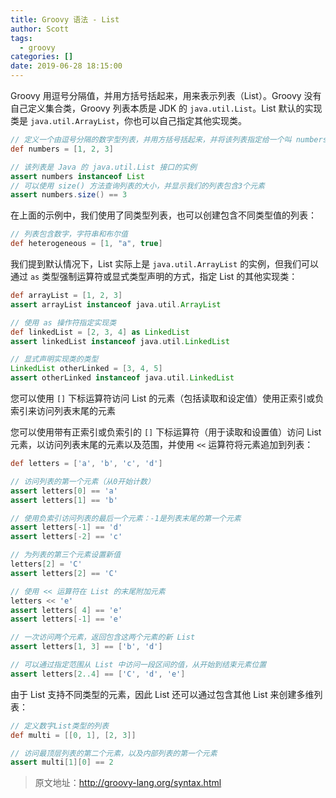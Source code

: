 ```yaml
---
title: Groovy 语法 - List
author: Scott
tags:
  - groovy
categories: []
date: 2019-06-28 18:15:00
---
```

Groovy 用逗号分隔值，并用方括号括起来，用来表示列表（List）。Groovy 没有自己定义集合类，Groovy 列表本质是 JDK 的 `java.util.List`。List 默认的实现类是 `java.util.ArrayList`，你也可以自己指定其他实现类。
```groovy
// 定义一个由逗号分隔的数字型列表，并用方括号括起来，并将该列表指定给一个叫 numbers 的变量
def numbers = [1, 2, 3]         

// 该列表是 Java 的 java.util.List 接口的实例
assert numbers instanceof List  
// 可以使用 size() 方法查询列表的大小，并显示我们的列表包含3个元素
assert numbers.size() == 3 
```

在上面的示例中，我们使用了同类型列表，也可以创建包含不同类型值的列表：
```groovy
// 列表包含数字，字符串和布尔值
def heterogeneous = [1, "a", true]  
```
我们提到默认情况下，List 实际上是 `java.util.ArrayList` 的实例，但我们可以通过 `as` 类型强制运算符或显式类型声明的方式，指定 List 的其他实现类：
```groovy
def arrayList = [1, 2, 3]
assert arrayList instanceof java.util.ArrayList

// 使用 as 操作符指定实现类
def linkedList = [2, 3, 4] as LinkedList    
assert linkedList instanceof java.util.LinkedList

// 显式声明实现类的类型
LinkedList otherLinked = [3, 4, 5]          
assert otherLinked instanceof java.util.LinkedList
```
您可以使用 `[]` 下标运算符访问 List 的元素（包括读取和设定值）使用正索引或负索引来访问列表末尾的元素

您可以使用带有正索引或负索引的 `[]` 下标运算符（用于读取和设置值）访问 List 元素，以访问列表末尾的元素以及范围，并使用 `<<` 运算符将元素追加到列表：
```groovy
def letters = ['a', 'b', 'c', 'd']

// 访问列表的第一个元素（从0开始计数）
assert letters[0] == 'a'     
assert letters[1] == 'b'

// 使用负索引访问列表的最后一个元素：-1是列表末尾的第一个元素
assert letters[-1] == 'd'    
assert letters[-2] == 'c'

// 为列表的第三个元素设置新值
letters[2] = 'C'             
assert letters[2] == 'C'

// 使用 << 运算符在 List 的末尾附加元素
letters << 'e'               
assert letters[ 4] == 'e'
assert letters[-1] == 'e'

// 一次访问两个元素，返回包含这两个元素的新 List
assert letters[1, 3] == ['b', 'd']

// 可以通过指定范围从 List 中访问一段区间的值，从开始到结束元素位置
assert letters[2..4] == ['C', 'd', 'e'] 
```
由于 List 支持不同类型的元素，因此 List 还可以通过包含其他 List 来创建多维列表：
```groovy
// 定义数字List类型的列表
def multi = [[0, 1], [2, 3]]

// 访问最顶层列表的第二个元素，以及内部列表的第一个元素
assert multi[1][0] == 2
```

> 原文地址：http://groovy-lang.org/syntax.html